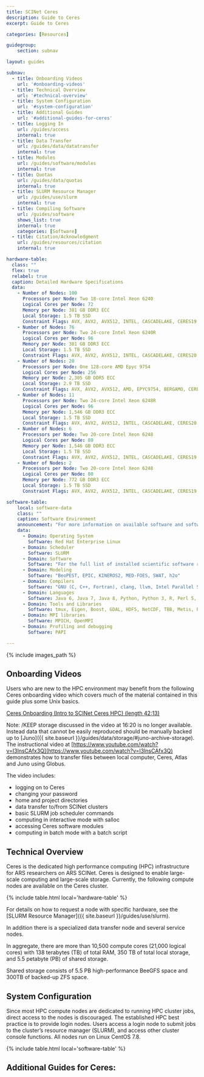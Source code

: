```yaml
---
title: SCINet Ceres
description: Guide to Ceres
excerpt: Guide to Ceres

categories: [Resources]

guidegroup:
    section: subnav

layout: guides

subnav:
  - title: Onboarding Videos
    url: '#onboarding-videos'
  - title: Technical Overview
    url: '#technical-overview'
  - title: System Configuration
    url: '#system-configuration'
  - title: Additional Guides
    url: '#additional-guides-for-ceres'
  - title: Logging In
    url: /guides/access
    internal: true
  - title: Data Transfer
    url: /guides/data/datatransfer
    internal: true
  - title: Modules
    url: /guides/software/modules
    internal: true
  - title: Quotas
    url: /guides/data/quotas
    internal: true
  - title: SLURM Resource Manager
    url: /guides/use/slurm
    internal: true
  - title: Compiling Software
    url: /guides/software
    shows_list: true
    internal: true
    categories: [Software]
  - title: Citation/Acknowledgment
    url: /guides/resources/citation
    internal: true

hardware-table:
  class: ""
  flex: true
  relabel: true
  caption: Detailed Hardware Specifications
  data:
    - Number of Nodes: 100
      Processors per Node: Two 18-core Intel Xeon 6240
      Logical Cores per Node: 72
      Memory per Node: 381 GB DDR3 ECC
      Local Storage: 1.5 TB SSD
      Constraint Flags: AVX, AVX2, AVX512, INTEL, CASCADELAKE, CERES19
    - Number of Nodes: 76
      Processors per Node: Two 24-core Intel Xeon 6240R
      Logical Cores per Node: 96
      Memory per Node: 381 GB DDR3 ECC
      Local Storage: 1.5 TB SSD
      Constraint Flags: AVX, AVX2, AVX512, INTEL, CASCADELAKE, CERES20
    - Number of Nodes: 20
      Processors per Node: One 128-core AMD Epyc 9754
      Logical Cores per Node: 256
      Memory per Node: 2,305 GB DDR5 ECC
      Local Storage: 2.9 TB SSD
      Constraint Flags: AVX, AVX2, AVX512, AMD, EPYC9754, BERGAMO, CERES24  
    - Number of Nodes: 11
      Processors per Node: Two 24-core Intel Xeon 6248R
      Logical Cores per Node: 96
      Memory per Node: 1,546 GB DDR3 ECC
      Local Storage: 1.5 TB SSD
      Constraint Flags: AVX, AVX2, AVX512, INTEL, CASCADELAKE, CERES20
    - Number of Nodes: 6  
      Processors per Node: Two 20-core Intel Xeon 6248
      Logical Cores per Node: 80
      Memory per Node: 1,546 GB DDR3 ECC
      Local Storage: 1.5 TB SSD
      Constraint Flags: AVX, AVX2, AVX512, INTEL, CASCADELAKE, CERES19
    - Number of Nodes: 2  
      Processors per Node: Two 20-core Intel Xeon 6248
      Logical Cores per Node: 80
      Memory per Node: 772 GB DDR3 ECC
      Local Storage: 1.5 TB SSD
      Constraint Flags: AVX, AVX2, AVX512, INTEL, CASCADELAKE, CERES19

software-table:
    local: software-data
    class: ""
    caption: Software Environment
    announcement: "For more information on available software and software installs refer to our guides on [Modules](/guides/software/modules), [Singularity Containers](/guides/software/singularity) and [Installing R, Python, and Perl Packages](/guides/software/r-perl-python)."
    data:
      - Domain: Operating System  
        Software: Red Hat Enterprise Linux
      - Domain: Scheduler
        Software: SLURM
      - Domain: Software
        Software: "For the full list of installed scientific software refer to the <a href='/guides/software/preinstalled'>Preinstalled Software List</a> page or issue the  `module spider`  command on the Ceres login node."
      - Domain: Modeling  
        Software: "BeoPEST, EPIC, KINEROS2, MED-FOES, SWAT, h2o"
      - Domain: Compilers
        Software: "GNU (C, C++, Fortran), clang, llvm, Intel Parallel Studio"
      - Domain: Languages
        Software: Java 6, Java 7, Java 8, Python, Python 3, R, Perl 5, Julia, Node
      - Domain: Tools and Libraries
        Software: tmux, Eigen, Boost, GDAL, HDF5, NetCDF, TBB, Metis, PROJ4, OpenBLAS, jemalloc
      - Domain: MPI libraries
        Software: MPICH, OpenMPI
      - Domain: Profiling and debugging
        Software: PAPI

---
```


{% include images_path %}




## Onboarding Videos
Users who are new to the HPC environment may benefit from the following Ceres onboarding video which covers much of the material contained in this guide plus some Unix basics.

[Ceres Onboarding (Intro to SCINet Ceres HPC) (length 42:13)](https://www.youtube.com/watch?v=FspDMlHaJUY)

Note: /KEEP storage discussed in the video at 16:20 is no longer available. Instead data that cannot be easily reproduced should be manually backed up to [Juno]({{ site.baseurl }}/guides/data/storage/#juno-archive-storage). The instructional video at [https://www.youtube.com/watch?v=I3lnsCAfx3Q](https://www.youtube.com/watch?v=I3lnsCAfx3Q) demonstrates how to transfer files between local computer, Ceres, Atlas and Juno using Globus.

The video includes:
- logging on to Ceres
- changing your password
- home and project directories
- data transfer to/from SCINet clusters
- basic SLURM job scheduler commands
- computing in interactive mode with salloc
- accessing Ceres software modules
- computing in batch mode with a batch script


## Technical Overview

Ceres is the dedicated high performance computing (HPC) infrastructure for ARS researchers on ARS SCINet. Ceres is designed to enable large-scale computing and large-scale storage. Currently, the following compute nodes are available on the Ceres cluster.

{% include table.html local='hardware-table' %}

For details on how to request a node with specific hardware, see the [SLURM Resource Manager]({{ site.baseurl }}/guides/use/slurm).

In addition there is a specialized data transfer node and several service nodes.

In aggregate, there are more than 10,500 compute cores (21,000 logical cores) with 138 terabytes (TB) of total RAM, 350 TB of total local storage, and 5.5 petabyte (PB) of shared storage.

Shared storage consists of 5.5 PB high-performance BeeGFS space and 300TB of backed-up ZFS space.


## System Configuration
Since most HPC compute nodes are dedicated to running HPC cluster jobs, direct access to the nodes is discouraged. The established HPC best practice is to provide login nodes. Users access a login node to submit jobs to the cluster’s resource manager (SLURM), and access other cluster console functions. All nodes run on Linux CentOS 7.8.

{% include table.html local='software-table' %}


## Additional Guides for Ceres:
